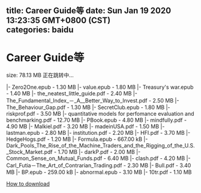 
title: Career Guide等
date: Sun Jan 19 2020 13:23:35 GMT+0800 (CST)    
categories: baidu
---

# Career Guide等
size: 78.13 MB
 正在跳转中...
 
|- Zero2One.epub - 1.30 MB
|- value.epub - 1.80 MB
|- Treasury's war.epub - 1.40 MB
|- the_neatest_little_guide.pdf - 2.40 MB
|- The_Fundamental_Index_－_A__Better_Way_to_Invest.pdf - 2.50 MB
|- The_Behaviour_Gap.pdf - 1.30 MB
|- SecretClub.epub - 1.80 MB
|- riskprof.pdf - 3.50 MB
|- quantitative models for perfomance evaluation and benchmarking.pdf - 12.70 MB
|- PBook.epub - 4.80 MB
|- mindfully.pdf - 4.90 MB
|- Malkiel.pdf - 3.20 MB
|- madeinUSA.pdf - 1.50 MB
|- lastman.epub - 2.80 MB
|- institution.pdf - 2.20 MB
|- HFI.pdf - 3.70 MB
|- HedgeHogs.pdf - 1.20 MB
|- Formula.epub - 667.00 kB
|- Dark_Pools_The_Rise_of_the_Machine_Traders_and_the_Rigging_of_the_U.S._Stock_Market.pdf - 1.70 MB
|- darkP.pdf - 2.00 MB
|- Common_Sense_on_Mutual_Funds.pdf - 6.40 MB
|- clash.pdf - 4.20 MB
|- Carl_Futia－The_Art_of_Contrarian_Trading.pdf - 2.30 MB
|- Bull.pdf - 3.40 MB
|- BP.epub - 259.00 kB
|- abnormal.epub - 3.10 MB
|- 10tr.pdf - 1.10 MB

[How to download](https://bpcam.bemobtrk.com/go/2ceec3aa-1ca2-46d6-b9ff-aaa5c184517c?jno=390)